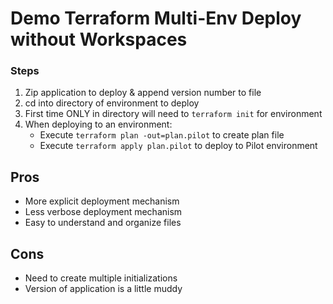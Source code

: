 # Demo Terraform Multi-Env Deploy without Workspaces
### Steps
1. Zip application to deploy & append version number to file
2. cd into directory of environment to deploy
3. First time ONLY in directory will need to `terraform init` for environment
4. When deploying to an environment:
    * Execute `terraform plan -out=plan.pilot` to create plan file
    * Execute `terraform apply plan.pilot` to deploy to Pilot environment    
    
## Pros
* More explicit deployment mechanism
* Less verbose deployment mechanism
* Easy to understand and organize files


## Cons
* Need to create multiple initializations
* Version of application is a little muddy